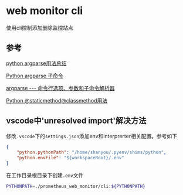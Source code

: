 web monitor cli
===
使用cli控制添加删除监控站点


## 参考
[python argparse用法总结](https://www.jianshu.com/p/fef2d215b91d)

[Python argparse 子命令](https://www.jianshu.com/p/27ce67dab97e)

[argparse --- 命令行选项、参数和子命令解析器](https://docs.python.org/zh-cn/3/library/argparse.html)

[Python @staticmethod@classmethod用法](https://blog.csdn.net/sinat_34079973/article/details/53502348)

## vscode中'unresolved import'解决方法
修改`.vscode`下的`settings.json`添加env和interprerter相关配置。参考如下
```json
{
    "python.pythonPath": "/home/shanyou/.pyenv/shims/python",
    "python.envFile": "${workspaceRoot}/.env" 
}
```

在工作目录根目录下创建`.env`文件
```bash
PYTHONPATH=./prometheus_web_monitor/cli:${PYTHONPATH}
```